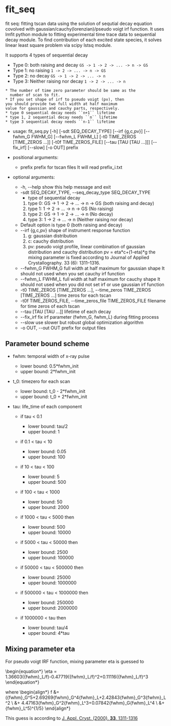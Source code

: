 # fit_seq

fit seq: fitting tscan data using the solution of sequtial decay equation covolved with gaussian/cauchy(lorenzian)/pseudo voigt irf function.
It uses lmfit python module to fitting experimental time trace data to sequential decay module.
To find contribution of each excited state species, it solves linear least square problem via scipy lstsq module.

It supports 4 types of sequential decay
* Type 0: both raising and decay
    ``GS -> 1 -> 2 -> ... -> n -> GS``
* Type 1: no raising
    ``1 -> 2 -> ... -> n -> GS``
* Type 2: no decay
    ``GS -> 1 -> 2 -> ... -> n``
* Type 3: Neither raising nor decay
    ``1 -> 2 -> ... -> n``

```{Note}
* The number of time zero parameter should be same as the
  number of scan to fit.
* If you set shape of irf to pseudo voigt (pv), then
you should provide two full width at half maximum
value for gaussian and cauchy parts, respectively.
* type 0 sequential decay needs ``n+1`` lifetime
* type 1, 2 sequential decay needs ``n`` lifetime
* type 3 sequential decay needs ``n-1`` lifetime 
```

* usage: fit_seq.py 
                  [-h] [-sdt SEQ_DECAY_TYPE] [--irf {g,c,pv}]
                  [--fwhm_G FWHM_G] [--fwhm_L FWHM_L]
                  [-t0 TIME_ZEROS [TIME_ZEROS ...]] [-t0f TIME_ZEROS_FILE]
                  [--tau [TAU [TAU ...]]] [--fix_irf] [--slow] [-o OUT]
                  prefix


* positional arguments:
  * prefix                prefix for tscan files It will read prefix_i.txt

* optional arguments:
  * -h, --help            show this help message and exit
  * -sdt SEQ_DECAY_TYPE, --seq_decay_type SEQ_DECAY_TYPE
    * type of sequential decay 
    1. type 0: GS -> 1 -> 2 -> ... -> n -> GS (both raising and decay) 
    2. type 1: 1 -> 2 -> ... -> n -> GS (No raising) 
    3. type 2: GS -> 1 -> 2 -> ... -> n (No decay) 
    4. type 3: 1 -> 2 -> ... -> n (Neither raising nor decay) 
   * Default option is type 0 (both raising and decay)
  * --irf {g,c,pv}        shape of instrument response function 
    1. g: gaussian distribution 
    2. c: cauchy distribution 
    3. pv: pseudo voigt profile, 
     linear combination of gaussian distribution
     and cauchy distribution pv = eta*c+(1-eta)*g the
     mixing parameter is fixed according to Journal of
     Applied Crystallography. 33 (6): 1311–1316.
  * --fwhm_G FWHM_G       full width at half maximum for gaussian shape It
    should not used when you set cauchy irf function
  * --fwhm_L FWHM_L       full width at half maximum for cauchy shape It should
    not used when you did not set irf or use gaussian irf
    function
  * -t0 TIME_ZEROS [TIME_ZEROS ...], --time_zeros TIME_ZEROS [TIME_ZEROS ...]
    time zeros for each tscan
  * -t0f TIME_ZEROS_FILE, --time_zeros_file TIME_ZEROS_FILE
    filename for time zeros of each tscan
  * --tau [TAU [TAU ...]] lifetime of each decay
  * --fix_irf             fix irf parameter (fwhm_G, fwhm_L) during fitting
    process
  * --slow                use slower but robust global optimization algorithm
  * -o OUT, --out OUT     prefix for output files

## Parameter bound scheme

* fwhm: temporal width of x-ray pulse
  * lower bound: 0.5*fwhm_init
  * upper bound: 2*fwhm_init

* t_0: timezero for each scan
  * lower bound: t_0 - 2*fwhm_init
  * upper bound: t_0 + 2*fwhm_init

* tau: life_time of each component
  * if tau < 0.1
    * lower bound: tau/2
    * upper bound: 1

  * if 0.1 < tau < 10
    * lower bound: 0.05
    * upper bound: 100

  * if 10 < tau < 100
    * lower bound: 5
    * upper bound: 500

  * if 100 < tau < 1000
    * lower bound: 50
    * upper bound: 2000
	
  * if 1000 < tau < 5000 then
    * lower bound: 500
    * upper bound: 10000

  * if 5000 < tau < 50000 then
    * lower bound: 2500
    * upper bound: 100000

  * if 50000 < tau < 500000 then
    * lower bound: 25000
    * upper bound: 1000000

  * if 500000 < tau < 1000000 then
    * lower bound: 250000
    * upper bound: 2000000

  * if 1000000 < tau then
    * lower bound: tau/4
    * upper bound: 4*tau
	 
## Mixing parameter eta

For pseudo voigt IRF function, mixing parameter eta is guessed to

\begin{equation*}
\eta = 1.36603({fwhm}_L/f)-0.47719({fwhm}_L/f)^2+0.11116({fwhm}_L/f)^3
\end{equation*}

where
\begin{align*}
f &= ({fwhm}_G^5+2.69269{fwhm}_G^4{fwhm}_L+2.42843{fwhm}_G^3{fwhm}_L^2 \\
  &+ 4.47163{fwhm}_G^2{fwhm}_L^3+0.07842{fwhm}_G{fwhm}_L^4 \\
  &+ {fwhm}_L^5)^{1/5}
\end{align*}

This guess is according to [J. Appl. Cryst. (2000). **33**, 1311-1316](https://doi.org/10.1107/S0021889800010219)
